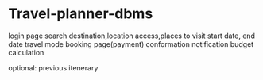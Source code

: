 # Travel-planner-dbms
login page 
search destination,location access,places to visit
start date, end date
travel mode
booking page(payment)
conformation
notification
budget calculation

optional:
previous itenerary
